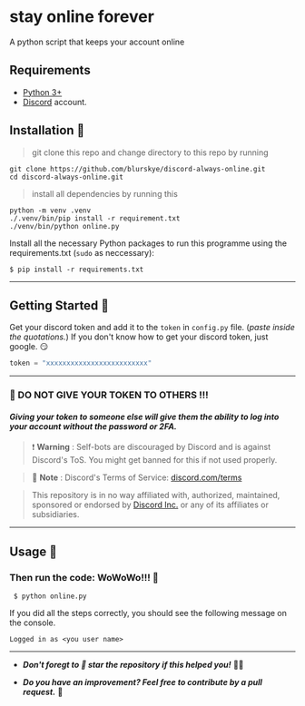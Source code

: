 # stay online forever
A python script that keeps your account online

## Requirements 
- [Python 3+](https://www.python.org/)
- [Discord](https://discord.com/) account. 

## Installation 🐍


> git clone this repo and change directory to this repo by running 
```
git clone https://github.com/blurskye/discord-always-online.git
cd discord-always-online.git
```
> install all dependencies by running this
```
python -m venv .venv
./.venv/bin/pip install -r requirement.txt
./venv/bin/python online.py
```


Install all the necessary Python packages to run this programme using the requirements.txt (`sudo` as neccessary):

```
$ pip install -r requirements.txt
```

---

## Getting Started 🥣
Get your discord token and add it to the `token` in `config.py` file.  (_paste inside the quotations._) If you don't know how to get your discord token, just google. 😏

```py
token = "xxxxxxxxxxxxxxxxxxxxxxxxx"
```
---
### 📍 DO NOT GIVE YOUR TOKEN TO OTHERS !!!
#### _Giving your token to someone else will give them the ability to log into your account without the password or 2FA._
> ❗ **Warning**
> : Self-bots are discouraged by Discord and is against Discord's ToS. You might get banned for this if not used properly.

> 📝 **Note**
> : Discord's Terms of Service: [discord.com/terms](https://discord.com/terms)

> This repository is in no way affiliated with, authorized, maintained, sponsored or endorsed by [Discord Inc.](https://discord.com/) or any of its affiliates or subsidiaries.




---
## Usage 🍕
### Then run the code: WoWoWo!!! 🍻
```
 $ python online.py
```
If you did all the steps correctly, you should see the following message on the console.

````
Logged in as <you user name>
````
---

 - _**Don't foregt to 🌟 star the repository if this helped you!**_ 💖🤗

 - _**Do you have an improvement? Feel free to contribute by a pull request.**_ 🤍
